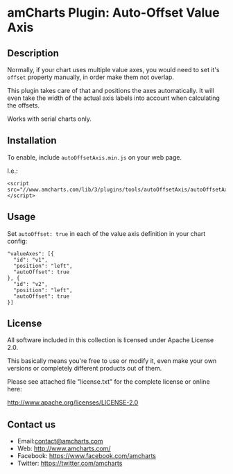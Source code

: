 # amCharts Plugin: Auto-Offset Value Axis

## Description

Normally, if your chart uses multiple value axes, you would need to set it's 
`offset` property manually, in order make them not overlap.

This plugin takes care of that and positions the axes automatically. It will 
even take the width of the actual axis labels into account when calculating the 
offsets.

Works with serial charts only.


## Installation

To enable, include `autoOffsetAxis.min.js` on your web page.

I.e.:

```
<script src="//www.amcharts.com/lib/3/plugins/tools/autoOffsetAxis/autoOffsetAxis.min.js"></script>
```

## Usage

Set `autoOffset: true` in each of the value axis definition in your chart 
config:

```
"valueAxes": [{
  "id": "v1",
  "position": "left",
  "autoOffset": true
}, {
  "id": "v2",
  "position": "left",
  "autoOffset": true
}]
```


## License

All software included in this collection is licensed under Apache License 2.0.

This basically means you're free to use or modify it, even make your own 
versions or completely different products out of them.

Please see attached file "license.txt" for the complete license or online here:

http://www.apache.org/licenses/LICENSE-2.0


## Contact us

* Email:contact@amcharts.com
* Web: http://www.amcharts.com/
* Facebook: https://www.facebook.com/amcharts
* Twitter: https://twitter.com/amcharts